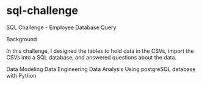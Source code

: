# sql-challenge
SQL Challenge - Employee Database Query

Background

In this challenge, I designed the tables to hold data in the CSVs, import the CSVs into a SQL database, and answered questions about the data.

Data Modeling
Data Engineering
Data Analysis
Using postgreSQL database with Python
